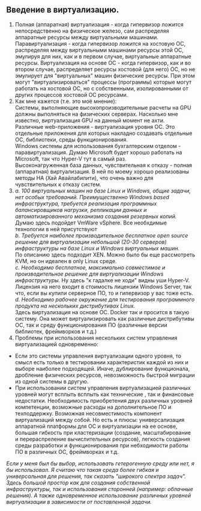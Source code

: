 ## Введение в виртуализацию.

1. Полная (аппаратная) виртуализация - когда гипервизор ложится непосредственно на физическое железо, сам распределяя аппаратные ресурсы между виртуальными машинами. Паравиртуализация - когда гипервизор ложится на хостовую ОС, распределяя между виртуальными машинами ресурсы этой ОС, эмулируя для них, как и в первом случае, виртуальные аппаратные ресурсы. Виртуализация на основе ОС - когда гипервизор, как и во втором случае, распределяет ресурсы хостовой (для него) ОС, но не эмулирует для "виртуальных" машин физические ресурсы. При этом могут "виртуализироваться" процессы (программы) которые могут работать на хостовой ОС, но с собственными, изолированными от других процессов хостовой ОС ресурсами.  
2. Как мне кажется (т.е. это моё мнение):  
Системы, выполняющие высокопроизводительные расчеты на GPU должны выполняться на физических серверах. Насколько мне известно, виртуализация GPU на данный момент не ахти.  
Различные web-приложения - виртуализация уровня ОС. Это отдельные приложения для которых накладно создавать отдельные ОС, библиотеки, среды функционирования.  
Windows системы для использования бухгалтерским отделом - паравиртуализация. Думаю Microsoft будет хорошо работать на Microsoft, так что Hyper-V тут в самый раз.  
Высоконагруженная база данных, чувствительная к отказу - полная (аппаратная) виртуализация. В ней по моему хорошо реализованы методы HA (Хай Авайлабилити), что очень важно для чувствительных к отказу систем.  
3. *a. 100 виртуальных машин на базе Linux и Windows, общие задачи, нет особых требований. Преимущественно Windows based инфраструктура, требуется реализация программных балансировщиков нагрузки, репликации данных и автоматизированного механизма создания резервных копий.*  
Думаю здесь подойдет VmWare vSphere. Все необхдимые технологии в ней присутствуют  
*b. Требуется наиболее производительное бесплатное open source решение для виртуализации небольшой (20-30 серверов) инфраструктуры на базе Linux и Windows виртуальных машин.*  
По описанию здесь подходит XEN. Можно было бы еще рассмотреть KVM, но он идеален в only Linux среде.  
*c. Необходимо бесплатное, максимально совместимое и производительное решение для виртуализации Windows инфраструктуры.* 
Ну здесь "к гадалке не ходи" видны уши Hyper-V. Лицензия на него входит в стоимость лицензии Windows Server, так что, если вы купили серверное ПО, то и гипервизор у вас тоже есть.  
*d. Необходимо рабочее окружение для тестирования программного продукта на нескольких дистрибутивах Linux.*  
Здесь виртуализация на основе ОС. Docker так и просится в такую систему. Она может виртуализировать как различные дистрибутивы ОС, так и среду функционирования ПО (различные версии библиотек, фреймворков и т.д.)  
4. Проблемы при использования нескольких систем управления виртуализацией одновременно:  
* Если это системы управления виртуализации одного уровня, то смысл есть только в тестировании характеристик каждой из них и выборе наиболее подходящей. Иначе, дублирование функционала, дробление физических ресурсов, невозможность быстрой миграции из одной системы в другую.  
* При использовании систем управления виртуализацией различных уровней могут всплыть всплыть как технические , так и финансовые недостатки. Необходимость приобретения двух различных уровней компетенции, возможные расходы на дополнительное ПО и техподдержку. Возможная несовместимость компонент виртуализаций между собой. Но есть и плюсы: универсализация аппаратной платформы для ОС и виртуализации на ее основе, большая гибкость при кластеризации (создание, масштабирование и перераспреление вычислительных ресурсов), легкость создания среды разработки и функционирования при небходимости работы ПО в различных ОС, фреймворках и т.д.  

*Если у меня был бы выбор, использовать гетерогенную среду или нет, я бы использовал. Я считаю что такая среда более гибкая и универсальная для решения, так сказать "широкого спектра задач". Здесь большой простор как для создания собственной инфраструктуры, так и использования сторонней (например: облачные решения). А также одновременное использование различных уровней виртуализации в зависимости от поставленной задачи.*  

